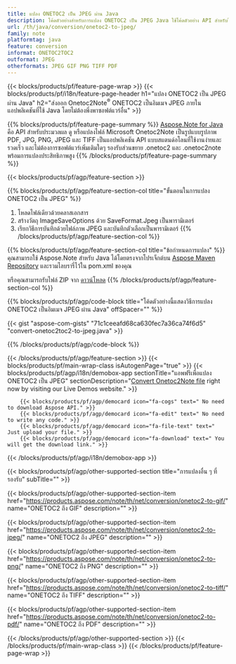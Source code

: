```yaml
---
title: แปลง ONETOC2 เป็น JPEG ผ่าน Java
description: โค้ดตัวอย่างสำหรับการแปลง ONETOC2 เป็น JPEG Java ใช้โค้ดตัวอย่าง API สำหรับไฟล์แบตช์ ONETOC2 เป็นการแปลง JPEG ภายในแอปพลิเคชันที่ใช้ Java 
url: /th/java/conversion/onetoc2-to-jpeg/
family: note
platformtag: java
feature: conversion
informat: ONETOC2TOC2
outformat: JPEG
otherformats: JPEG GIF PNG TIFF PDF
---
```

{{< blocks/products/pf/feature-page-wrap >}}
{{< blocks/products/pf/i18n/feature-page-header h1="แปลง ONETOC2 เป็น JPEG ผ่าน Java" h2="ส่งออก Onetoc2Note<sup>&reg;</sup> ONETOC2 เป็นอิมเมจ JPEG ภายในแอปพลิเคชันที่ใช้ Java โดยไม่ต้องพึ่งพาซอฟต์แวร์อื่น" >}}

{{% blocks/products/pf/feature-page-summary %}}
[Aspose.Note for Java](https://products.aspose.com/note/java/) คือ API สำหรับประมวลผล ดู หรือแปลงไฟล์ Microsoft Onetoc2Note เป็นรูปแบบรูปภาพ PDF, JPG, PNG, JPEG และ TIFF เป็นแอปพลิเคชัน API แบบสแตนด์อโลนที่ใช้งานง่ายและรวดเร็ว และไม่ต้องการซอฟต์แวร์เพิ่มเติมใดๆ รองรับส่วนขยาย .onetoc2 และ .onetoc2note พร้อมการแปลงประสิทธิภาพสูง
{{% /blocks/products/pf/feature-page-summary  %}}

{{< blocks/products/pf/agp/feature-section >}}

{{% blocks/products/pf/agp/feature-section-col title="ขั้นตอนในการแปลง ONETOC2 เป็น JPEG" %}}
1. โหลดไฟล์เดียวด้วยคลาสเอกสาร
2. สร้างวัตถุ ImageSaveOptions ด้วย SaveFormat.Jpeg เป็นพารามิเตอร์
3. เรียกวิธีการบันทึกด้วยไฟล์ภาพ JPEG และบันทึกตัวเลือกเป็นพารามิเตอร์
{{% /blocks/products/pf/agp/feature-section-col %}}

{{% blocks/products/pf/agp/feature-section-col title="ข้อกำหนดการแปลง" %}}
คุณสามารถใช้ Aspose.Note สำหรับ Java ได้โดยตรงจากโปรเจ็กต์บน [Aspose Maven Repository](https://repository.aspose.com/note/) และรวมไลบรารี่ไว้ใน pom.xml ของคุณ

หรือคุณสามารถรับไฟล์ ZIP จาก [ดาวน์โหลด](https://releases.aspose.com/note/java)
{{% /blocks/products/pf/agp/feature-section-col %}}

{{% blocks/products/pf/agp/code-block title="โค้ดตัวอย่างนี้แสดงวิธีการแปลง ONETOC2 เป็นอิมเมจ JPEG ผ่าน Java" offSpacer="" %}}

{{< gist "aspose-com-gists" "71c1ceeafd68ca630fec7a36ca74f6d5" "convert-onetoc2toc2-to-jpeg.java" >}}

{{% /blocks/products/pf/agp/code-block %}}

{{< /blocks/products/pf/agp/feature-section >}}
{{< blocks/products/pf/main-wrap-class isAutogenPage="true" >}}
{{< blocks/products/pf/agp/i18n/demobox-app sectionTitle="แอพฟรีเพื่อแปลง ONETOC2 เป็น JPEG" sectionDescription="[Convert Onetoc2Note file](https://products.aspose.app/note/conversion/onetoc2note-to-jpeg) right now by visiting our Live Demos website." >}}

        {{< blocks/products/pf/agp/democard icon="fa-cogs" text=" No need to download Aspose API." >}}
        {{< blocks/products/pf/agp/democard icon="fa-edit" text=" No need to write any code." >}}
        {{< blocks/products/pf/agp/democard icon="fa-file-text" text=" Just upload your file." >}}
        {{< blocks/products/pf/agp/democard icon="fa-download" text=" You will get the download link." >}}
		
{{< /blocks/products/pf/agp/i18n/demobox-app >}}

{{< blocks/products/pf/agp/other-supported-section title="การแปลงอื่น ๆ ที่รองรับ" subTitle="" >}}

{{< blocks/products/pf/agp/other-supported-section-item href="https://products.aspose.com/note/th/net/conversion/onetoc2-to-gif/" name="ONETOC2 ถึง GIF" description="" >}}

{{< blocks/products/pf/agp/other-supported-section-item href="https://products.aspose.com/note/th/net/conversion/onetoc2-to-jpeg/" name="ONETOC2 ถึง JPEG" description="" >}}

{{< blocks/products/pf/agp/other-supported-section-item href="https://products.aspose.com/note/th/net/conversion/onetoc2-to-png/" name="ONETOC2 ถึง PNG" description="" >}}

{{< blocks/products/pf/agp/other-supported-section-item href="https://products.aspose.com/note/th/net/conversion/onetoc2-to-tiff/" name="ONETOC2 ถึง TIFF" description="" >}}

{{< blocks/products/pf/agp/other-supported-section-item href="https://products.aspose.com/note/th/net/conversion/onetoc2-to-pdf/" name="ONETOC2 ถึง PDF" description="" >}}



{{< /blocks/products/pf/agp/other-supported-section >}}
{{< /blocks/products/pf/main-wrap-class >}}
{{< /blocks/products/pf/feature-page-wrap >}}